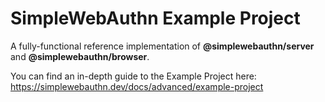 # SimpleWebAuthn Example Project

A fully-functional reference implementation of **@simplewebauthn/server** and
**@simplewebauthn/browser**.

You can find an in-depth guide to the Example Project here:
https://simplewebauthn.dev/docs/advanced/example-project
